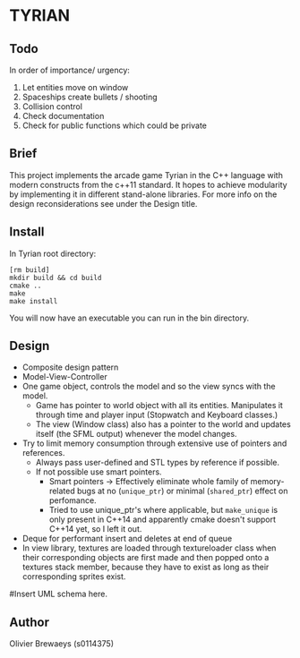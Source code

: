 TYRIAN
======

Todo
----
<!-- Remove this when delivering project. -->
In order of importance/ urgency:

1. Let entities move on window
2. Spaceships create bullets / shooting
3. Collision control
4. Check documentation
5. Check for public functions which could be private

Brief
-----
This project implements the arcade game Tyrian in the C++ language with
modern constructs from the c++11 standard.
It hopes to achieve modularity by implementing it in different stand-alone libraries.
For more info on the design reconsiderations see under the Design title.

Install
-------
In Tyrian root directory:

    [rm build]
    mkdir build && cd build
    cmake ..
    make
    make install

You will now have an executable you can run in the bin directory.

Design
------
* Composite design pattern
* Model-View-Controller
* One game object, controls the model and so the view syncs with the model.
    * Game has pointer to world object with all its entities. Manipulates it
      through time and player input (Stopwatch and Keyboard classes.)
    * The view (Window class) also has a pointer to the world and updates itself
    (the SFML output) whenever the model changes.
* Try to limit memory consumption through extensive use of pointers and
  references.
    * Always pass user-defined and STL types by reference if possible.
    * If not possible use smart pointers.
        * Smart pointers -> Effectively eliminate whole family of memory-related bugs
        at no (`unique_ptr`) or minimal (`shared_ptr`) effect on perfomance.
        * Tried to use unique_ptr's where applicable, but `make_unique` is only
        present in C++14 and apparently cmake doesn't support C++14 yet, so
        I left it out.
* Deque for performant insert and deletes at end of queue
* In view library, textures are loaded through textureloader class when their
  corresponding objects are first made and then popped onto a textures stack
  member, because they have to exist as long as their corresponding sprites
  exist.

#Insert UML schema here.

Author
------
Olivier Brewaeys (s0114375)
